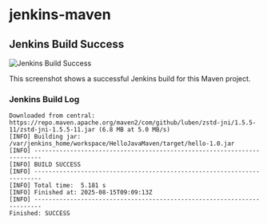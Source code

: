 # jenkins-maven
 
## Jenkins Build Success

![Jenkins Build Success](screenshots/jenkins-build-success.png)

This screenshot shows a successful Jenkins build for this Maven project.

### Jenkins Build Log

```
Downloaded from central: https://repo.maven.apache.org/maven2/com/github/luben/zstd-jni/1.5.5-11/zstd-jni-1.5.5-11.jar (6.8 MB at 5.0 MB/s)
[INFO] Building jar: /var/jenkins_home/workspace/HelloJavaMaven/target/hello-1.0.jar
[INFO] ------------------------------------------------------------------------
[INFO] BUILD SUCCESS
[INFO] ------------------------------------------------------------------------
[INFO] Total time:  5.181 s
[INFO] Finished at: 2025-08-15T09:09:13Z
[INFO] ------------------------------------------------------------------------
Finished: SUCCESS
```
